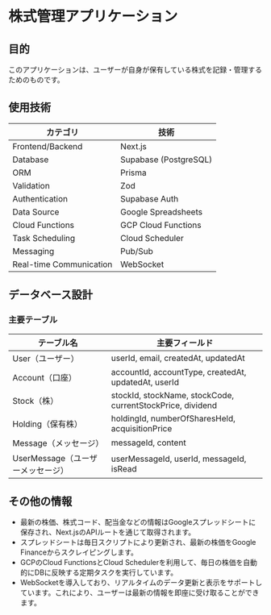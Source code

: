 # 株式管理アプリケーション

## 目的
このアプリケーションは、ユーザーが自身が保有している株式を記録・管理するためのものです。

## 使用技術

| カテゴリ               | 技術                     |
|----------------------|-------------------------|
| Frontend/Backend     | Next.js                 |
| Database             | Supabase (PostgreSQL)   |
| ORM                  | Prisma                  |
| Validation           | Zod                     |
| Authentication       | Supabase Auth           |
| Data Source          | Google Spreadsheets     |
| Cloud Functions      | GCP Cloud Functions     |
| Task Scheduling      | Cloud Scheduler         |
| Messaging            | Pub/Sub                 |
| Real-time Communication | WebSocket           |

## データベース設計

### 主要テーブル
| テーブル名             | 主要フィールド                                               |
|----------------------|-----------------------------------------------------------|
| User（ユーザー）       | userId, email, createdAt, updatedAt                      |
| Account（口座）        | accountId, accountType, createdAt, updatedAt, userId      |
| Stock（株）           | stockId, stockName, stockCode, currentStockPrice, dividend |
| Holding（保有株）      | holdingId, numberOfSharesHeld, acquisitionPrice          |
| Message（メッセージ）  | messageId, content                                       |
| UserMessage（ユーザーメッセージ）| userMessageId, userId, messageId, isRead        |


## その他の情報
- 最新の株価、株式コード、配当金などの情報はGoogleスプレッドシートに保存され、Next.jsのAPIルートを通じて取得されます。
- スプレッドシートは毎日スクリプトにより更新され、最新の株価をGoogle Financeからスクレイピングします。
- GCPのCloud FunctionsとCloud Schedulerを利用して、毎日の株価を自動的にDBに反映する定期タスクを実行しています。
- WebSocketを導入しており、リアルタイムのデータ更新と表示をサポートしています。これにより、ユーザーは最新の情報を即座に受け取ることができます。

